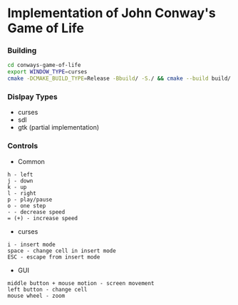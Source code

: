 # Implementation of John Conway's Game of Life

### Building
```bash
cd conways-game-of-life
export WINDOW_TYPE=curses
cmake -DCMAKE_BUILD_TYPE=Release -Bbuild/ -S./ && cmake --build build/ -j8
```

### Dislpay Types
- curses
- sdl
- gtk (partial implementation)

### Controls
- Common
```
h - left
j - down
k - up
l - right
p - play/pause
o - one step
- - decrease speed
= (+) - increase speed
```
- curses
```
i - insert mode
space - change cell in insert mode
ESC - escape from insert mode
```
- GUI
```
middle button + mouse motion - screen movement
left button - change cell
mouse wheel - zoom
```
